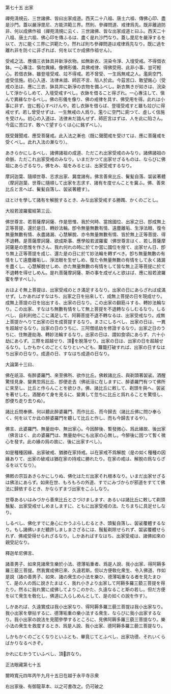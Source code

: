 

第七十五 出家  

  

 禪苑淸規云、三世諸佛、皆曰出家成道。西天二十八祖、唐土六祖、傳佛心印、盡是沙門。蓋以嚴淨毘尼、方能洪範三界。然則、參禪問道、戒律爲先。既非離過防非、何以成佛作祖（禪苑淸規に云く、三世諸佛、皆な出家成道と曰ふ。西天二十八祖、唐土六祖、佛心印を傳ふるは、盡く是れ沙門なり。蓋し毘尼を嚴淨するを以て、方に能く三界に洪範たり。然れば則ち參禪問道は戒律爲先なり。既に過を離れ非を防ぐに非ざれば、何を以てか成佛作祖せん）。  

 受戒之法、應備三衣鉢具并新淨衣物。如無新衣、浣染令淨、入壇受戒。不得借衣鉢。一心專注、愼勿異緣。像佛形儀、具佛戒律、得佛受用、此非小事、豈可輕心。若借衣鉢、雖登壇受戒、竝不得戒。若不曾受、一生爲無戒之人。濫廁空門、虛受信施。初心入道、法律未諳、師匠不言、陷人於此。今茲苦口、敢望銘心（受戒の法は、應に三衣、鉢具并に新淨の衣物を備ふべし。新衣無きが如きは、浣染して淨からしめて、入壇受戒すべし。衣鉢を借ること得ざれ。一心專注して、愼んで異緣なかるべし。佛の形儀を像り、佛の戒律を具す、佛受用を得。此れは小事に非ず、豈に輕心すべけんや。若し衣鉢を借らば、登壇受戒すと雖も竝びに得戒せず。若し曾受せずは、一生無戒の人爲り。濫りに空門に廁つて、虛しく信施を受けん。初心の入道は、法律未だ諳んぜず、師匠言はずは、人を此に陷さん。今茲に苦口す、敢へて望すらくは心に銘ずべし）。  

既受聲聞戒、應受菩薩戒。此入法之漸也（既に聲聞戒を受けては、應に菩薩戒を受くべし。此れ入法の漸なり）。  

 あきらかにしるべし、諸佛諸祖の成道、ただこれ出家受戒のみなり。諸佛諸祖の命脈、ただこれ出家受戒のみなり。いまだかつて出家せざるものは、ならびに佛祖にあらざるなり。佛をみ、祖をみるとは、出家受戒するなり。  

  

 摩訶迦葉、隨順世尊、志求出家、冀度諸有。佛言善來比丘、鬢髪自落、袈裟著體（摩訶迦葉、世尊に隨順して出家を志求す、諸有を度せんことを冀ふ。佛、善來比丘と言へば、鬢髪自落し、袈裟著體す）。  

 ほとけを學して諸有を解脫するとき、みな出家受戒する勝躅、かくのごとし。  

  

 大般若波羅蜜經第三云、  

 佛世尊言、若菩薩摩訶薩、作是思惟、我於何時、當捨國位、出家之日、卽成無上正等菩提、還於是日、轉妙法輪。卽令無量無數有情、遠塵離垢、生淨法眼、復令無量無數有情、永盡諸漏、心慧解脫、亦令無量無數有情、皆於無上正等菩提、得不退轉。是菩薩摩訶薩、欲成斯事、應學般若波羅蜜（佛世尊言はく、若し菩薩摩訶薩是の思惟を作さん、我れ何れの時に於てか當に國位を捨て、出家せん日、卽ち無上正等菩提を成じ、還た是の日に於て妙法輪を轉ずべき。卽ち無量無數の有情をして遠塵離垢し、淨法眼を生ぜしめ、復た令無量無數の有情をして永く諸漏を盡くし、心慧解脫せしめ、亦た無量無數の有情をして皆な無上正等菩提に於て不退轉を得せしめん。是れ菩薩摩訶薩、斯の事を成ぜんと欲はば、應に般若波羅蜜を學すべし）。  

  

 おほよそ無上菩提は、出家受戒のとき滿足するなり。出家の日にあらざれば成滿せず。しかあればすなはち、出家之日を拈來して、成無上菩提の日を現成せり。成無上菩提の日を拈出する、出家の日なり。この出家の翻筋斗する、轉妙法輪なり。この出家、すなはち無數有情をして無上菩提を不退轉ならしむるなり。しるべし、自利利他ここに滿足して、阿耨菩提不退不轉なるは、出家受戒なり。成無上菩提かへりて出家の日を成菩提するなり。まさにしるべし、出家の日は、一異を超越せるなり。出家の日のうちに、三阿僧祇劫を修證するなり。出家之日のうちに、住無邊劫海、轉妙法輪するなり。出家の日は、謂如食頃にあらず、六十小劫にあらず。三際を超越せり、頂𩕳を脫落せり。出家の日は、出家の日を超越せるなり。しかもかくのごとくなりといへども、籮籠打破すれば、出家の日すなはち出家の日なり。成道の日、すなはち成道の日なり。  

  

 大論第十三曰、  

 佛在祇洹、有醉婆羅門、來至佛所、欲作比丘。佛敕諸比丘、與剃頭著袈裟。酒醒驚怪見身、變異忽爲比丘、卽便走去（佛祇洹に在しますに、醉婆羅門有つて佛所に來至し、比丘と作らんことを欲ひき。佛、諸比丘に敕して、剃頭を與へ、袈裟を著せしむ。酒醒めて身を見るに、變異して忽ちに比丘と爲れることを驚怪し、卽便ち走り去りぬ）。  

諸比丘問奉佛、何以聽此醉婆羅門、而作比丘、而今歸去（諸比丘佛に問ひ奉らく、何を以てか此の醉婆羅門を聽して比丘と作し、而も今歸去するや）。  

 佛言、此婆羅門、無量劫中、無出家心。今因醉後、暫發微心、爲此緣故、後出家（佛言はく、此の婆羅門は、無量劫中にも出家の心無し。今醉後に因つて暫く微心を發す。此の緣の爲の故に、後に出家すべし）。  

 如是種種因緣、出家破戒、猶勝在家持戒。以在家戒不爲解脫（是の如く種種の因緣ありて、出家の破戒は猶在家の持戒に勝れたり。在家の戒は、解脫の爲ならざるを以てなり）。  

 佛敕の宗旨あきらかにしりぬ、佛化はただ出家それ根本なり。いまだ出家せざるは佛法にあらず。如來在世、もろもろの外道、すでにみづからが邪道をすてて佛法に歸依するとき、かならずまづ出家をこふしなり。  

 世尊あるいはみづから善來比丘とさづけまします、あるいは諸比丘に敕して剃頭鬚髪、出家受戒せしめましますに、ともに出家受戒の法、たちまちに具足せしなり。  

 しるべし、佛化すでに身心にかうぶらしむるとき、頭髪自落し、袈裟覆體するなり。もし諸佛いまだ聽許しましまさざるには、鬚髪剃除せられず、袈裟覆體せられず、佛戒受得せられざるなり。しかあればすなはち、出家受戒は、諸佛如來の親受記なり。  

  

 釋迦牟尼佛言、  

諸善男子、如來見諸衆生樂於小法、德薄垢重者、爲是人說、我小出家、得阿耨多羅三藐三菩提。然我實成佛已來、久遠若斯。但以方便敎化衆生、令入佛道、作如是說（諸の善男子、如來、諸の衆生の小法を樂ひ、德薄垢重なる者を見たまひて、是の人の爲に說きたまはく、我れ小きより出家して阿耨多羅三藐三菩提を得たり。然るに我れ實に成佛してよりこのかた、久遠なること斯の若し。但だ方便を以て衆生を敎化し、佛道に入らしめんとして、是の如くの說を作す）。  

 しかあれば、久遠實成は我小出家なり、得阿耨多羅三藐三菩提は我小出家なり。我小出家を擧拈するに、德薄垢重の樂小法する衆生、ならびに我小出家するなり。我小出家の說法を見聞參學するところに、見佛阿耨多羅三藐三菩提なり。樂小法の衆生を救度するとき、爲是人說、我小出家、德阿耨多羅三藐三菩提なり。  

 しかもかくのごとくなりといふとも、畢竟じてとふべし、出家功德、それいくらばかりなるべきぞ。  

 かれにむかうていふべし、頂𩕳許なり。  

  

正法眼藏第七十五  

  

 爾時寬元四年丙午九月十五日在越于永平寺示衆  

 右出家後、有御龍草本、以之可書改之。仍可破之  

  

  



